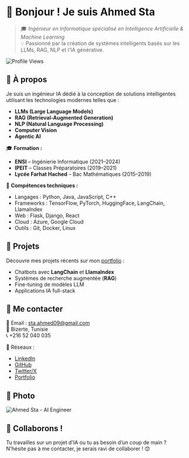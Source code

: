 # 👋 Bonjour ! Je suis Ahmed Sta

> 🎓 *Ingénieur en Informatique spécialisé en Intelligence Artificielle & Machine Learning*  
> 💡 Passionné par la création de systèmes intelligents basés sur les LLMs, RAG, NLP et l'IA générative.

![Profile Views](https://komarev.com/ghpvc/?username=ahmed-sta&label=Profile%20Views&color=blue )

## 🧠 À propos

Je suis un ingénieur IA dédié à la conception de solutions intelligentes utilisant les technologies modernes telles que :
- **LLMs (Large Language Models)**
- **RAG (Retrieval-Augmented Generation)**
- **NLP (Natural Language Processing)**
- **Computer Vision**
- **Agentic AI**

🎓 **Formation :**
- **ENSI** – Ingénierie Informatique (2021–2024)
- **IPEIT** – Classes Préparatoires (2019–2021)
- **Lycée Farhat Hached** – Bac Mathématiques (2015–2019)

🔧 **Compétences techniques :**
- Langages : Python, Java, JavaScript, C++
- Frameworks : TensorFlow, PyTorch, HuggingFace, LangChain, LlamaIndex
- Web : Flask, Django, React
- Cloud : Azure, Google Cloud
- Outils : Git, Docker, Linux

## 🚀 Projets

Découvre mes projets récents sur mon [portfolio](https://ahmed-sta-website.netlify.app/ ) :
- Chatbots avec **LangChain** et **LlamaIndex**
- Systèmes de recherche augmentée (**RAG**)
- Fine-tuning de modèles LLM
- Applications IA full-stack

## 🔗 Me contacter

📩 Email : [sta.ahmed09@gmail.com](mailto:sta.ahmed09@gmail.com)  
📍 Bizerte, Tunisie  
📞 +216 52 040 035

🔗 Réseaux :
- [LinkedIn](https://www.linkedin.com/in/ahmed-sta/ )
- [GitHub](https://github.com/ahmed-sta )
- [Twitter/X](https://twitter.com/AhmedSta_ )
- [Portfolio](https://ahmed-sta-website.netlify.app/ )

## 📸 Photo

![Ahmed Sta - AI Engineer](https://ahmed-sta-website.netlify.app/assets/about.jpg )

## 🙌 Collaborons !

Tu travailles sur un projet d'IA ou tu as besoin d’un coup de main ?  
N'hésite pas à me contacter, je serais ravi de collaborer ! 😊
